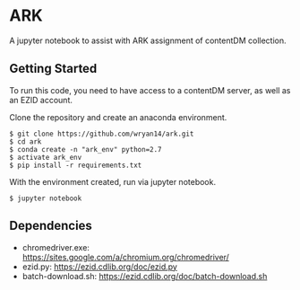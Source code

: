 ARK
====

A jupyter notebook to assist with ARK assignment of contentDM collection.

Getting Started
----------------

To run this code, you need to have access to a contentDM server, as well as an EZID 
account. 

Clone the repository and create an anaconda environment.

``` {.sourceCode .console}
$ git clone https://github.com/wryan14/ark.git
$ cd ark
$ conda create -n "ark_env" python=2.7
$ activate ark_env
$ pip install -r requirements.txt
```

With the environment created, run via jupyter notebook.

``` {.sourceCode .console}
$ jupyter notebook
```

Dependencies
-------------

* chromedriver.exe: https://sites.google.com/a/chromium.org/chromedriver/
* ezid.py: https://ezid.cdlib.org/doc/ezid.py
* batch-download.sh: https://ezid.cdlib.org/doc/batch-download.sh
